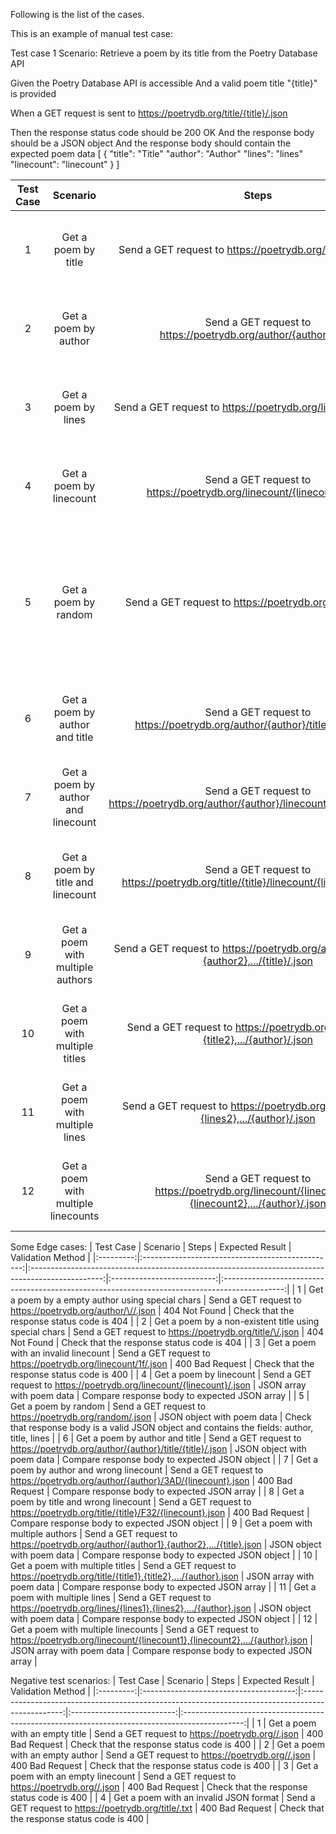 Following is the list of the cases.

This is an example of manual test case:

Test case 1
Scenario: Retrieve a poem by its title from the Poetry Database API

Given the Poetry Database API is accessible
And a valid poem title "{title}" is provided

When a GET request is sent to https://poetrydb.org/title/{title}/.json

Then the response status code should be 200 OK
And the response body should be a JSON object
And the response body should contain the expected poem data
[
  {
    "title": "Title"
    "author": "Author"
    "lines": "lines"
    "linecount": "linecount"
  }
]




| Test Case |               Scenario              |                                               Steps                                              |       Expected Result      |                                       Validation Method                                       |
|:---------:|:-----------------------------------:|:------------------------------------------------------------------------------------------------:|:--------------------------:|:---------------------------------------------------------------------------------------------:|
| 1         | Get a poem by title                 | Send a GET request to https://poetrydb.org/title/{title}/.json                                    | JSON object with poem data | Compare response body to expected JSON object                                                 |
| 2         | Get a poem by author                | Send a GET request to https://poetrydb.org/author/{author}/.json                                  | JSON array with poem data  | Compare response body to expected JSON array                                                  |
| 3         | Get a poem by lines                 | Send a GET request to https://poetrydb.org/lines/{lines}/.json                                    | JSON object with poem data | Compare response body to expected JSON object                                                 |
| 4         | Get a poem by linecount             | Send a GET request to https://poetrydb.org/linecount/{linecount}/.json                            | JSON array with poem data  | Compare response body to expected JSON array                                                  |
| 5         | Get a poem by random                | Send a GET request to https://poetrydb.org/random.json                                           | JSON object with poem data | Check that response body is a valid JSON object and contains the fields: author, title, lines |
| 6         | Get a poem by author and title      | Send a GET request to https://poetrydb.org/author/{author}/title/{title}/.json                    | JSON object with poem data | Compare response body to expected JSON object                                                 |
| 7         | Get a poem by author and linecount  | Send a GET request to https://poetrydb.org/author/{author}/linecount/{linecount}/.json            | JSON array with poem data  | Compare response body to expected JSON array                                                  |
| 8         | Get a poem by title and linecount   | Send a GET request to https://poetrydb.org/title/{title}/linecount/{linecount}/.json              | JSON object with poem data | Compare response body to expected JSON object                                                 |
| 9         | Get a poem with multiple authors    | Send a GET request to https://poetrydb.org/author/{author1},{author2},.../{title}/.json           | JSON object with poem data | Compare response body to expected JSON object                                                 |
| 10        | Get a poem with multiple titles     | Send a GET request to https://poetrydb.org/title/{title1},{title2},.../{author}/.json             | JSON array with poem data  | Compare response body to expected JSON array                                                  |
| 11        | Get a poem with multiple lines      | Send a GET request to https://poetrydb.org/lines/{lines1},{lines2},.../{author}/.json             | JSON object with poem data | Compare response body to expected JSON object                                                 |
| 12        | Get a poem with multiple linecounts | Send a GET request to https://poetrydb.org/linecount/{linecount1},{linecount2},.../{author}/.json | JSON array with poem data  | Compare response body to expected JSON array                                                  |

Some Edge cases:
| Test Case |                     Scenario                     |                                               Steps                                              |       Expected Result      |                                       Validation Method                                       |
|:---------:|:------------------------------------------------:|:------------------------------------------------------------------------------------------------:|:--------------------------:|:---------------------------------------------------------------------------------------------:|
| 1         | Get a poem by a empty author using special chars | Send a GET request to https://poetrydb.org/author/\//.json                                        | 404 Not Found              | Check that the response status code is 404                                                    |
| 2         | Get a poem by a non-existent title using special chars    | Send a GET request to https://poetrydb.org/title/\/.json                                         | 404 Not Found              | Check that the response status code is 404                                                    |
| 3         | Get a poem with an invalid linecount             | Send a GET request to https://poetrydb.org/linecount/1f/.json                                     | 400 Bad Request            | Check that the response status code is 400                                                    |
| 4         | Get a poem by linecount                          | Send a GET request to https://poetrydb.org/linecount/{linecount}/.json                            | JSON array with poem data  | Compare response body to expected JSON array                                                  |
| 5         | Get a poem by random                             | Send a GET request to https://poetrydb.org/random/.json                                           | JSON object with poem data | Check that response body is a valid JSON object and contains the fields: author, title, lines |
| 6         | Get a poem by author and title                   | Send a GET request to https://poetrydb.org/author/{author}/title/{title}/.json                    | JSON object with poem data | Compare response body to expected JSON object                                                 |
| 7         | Get a poem by author and wrong linecount         | Send a GET request to https://poetrydb.org/author/{author}/3AD/{linecount}.json            | 400 Bad Request  | Compare response body to expected JSON array                                                  |
| 8         | Get a poem by title and wrong linecount          | Send a GET request to https://poetrydb.org/title/{title}/F32/{linecount}.json              | 400 Bad Request | Compare response body to expected JSON object                                                 |
| 9         | Get a poem with multiple authors                 | Send a GET request to https://poetrydb.org/author/{author1},{author2},.../{title}.json           | JSON object with poem data | Compare response body to expected JSON object                                                 |
| 10        | Get a poem with multiple titles                  | Send a GET request to https://poetrydb.org/title/{title1},{title2},.../{author}.json             | JSON array with poem data  | Compare response body to expected JSON array                                                  |
| 11        | Get a poem with multiple lines                   | Send a GET request to https://poetrydb.org/lines/{lines1},{lines2},.../{author}.json             | JSON object with poem data | Compare response body to expected JSON object                                                 |
| 12        | Get a poem with multiple linecounts              | Send a GET request to https://poetrydb.org/linecount/{linecount1},{linecount2},.../{author}.json | JSON array with poem data  | Compare response body to expected JSON array                                                  |

Negative test scenarios:
| Test Case |                Scenario                |                                               Steps                                              |       Expected Result      |                                       Validation Method                                       |
|:---------:|:--------------------------------------:|:------------------------------------------------------------------------------------------------:|:--------------------------:|:---------------------------------------------------------------------------------------------:|
| 1         | Get a poem with an empty title         | Send a GET request to https://poetrydb.org//.json                                                | 400 Bad Request            | Check that the response status code is 400                                                    |
| 2         | Get a poem with an empty author        | Send a GET request to https://poetrydb.org//.json                                                | 400 Bad Request            | Check that the response status code is 400                                                    |
| 3         | Get a poem with an empty linecount     | Send a GET request to https://poetrydb.org//.json                                                | 400 Bad Request            | Check that the response status code is 400                                                    |
| 4         | Get a poem with an invalid JSON format | Send a GET request to https://poetrydb.org/title/.txt                                            | 400 Bad Request            | Check that the response status code is 400                                                    |

